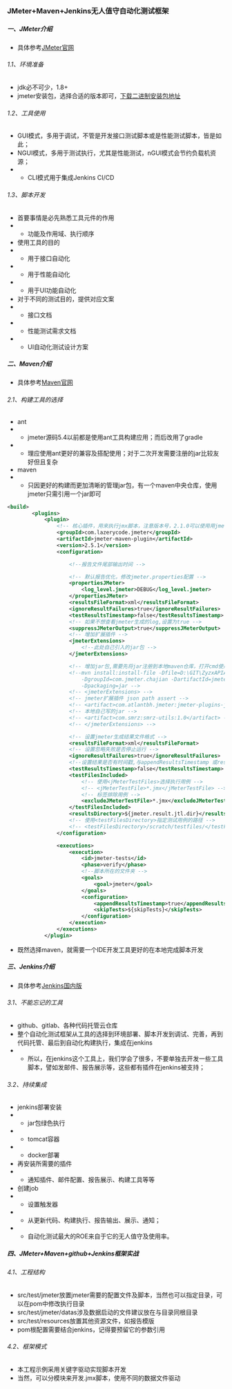 ### JMeter+Maven+Jenkins无人值守自动化测试框架

##### 一、JMeter介绍
- 具体参考[JMeter官网](https://jmeter.apache.org/)
###### 1.1、环境准备
- jdk必不可少，1.8+
- jmeter安装包，选择合适的版本即可，[下载二进制安装包地址](https://archive.apache.org/dist/jmeter/binaries/)
###### 1.2、工具使用
- GUI模式，多用于调试，不管是开发接口测试脚本或是性能测试脚本，皆是如此；
- NGUI模式，多用于测试执行，尤其是性能测试，nGUI模式会节约负载机资源；
- - CLI模式用于集成Jenkins CI/CD
###### 1.3、脚本开发
- 首要事情是必先熟悉工具元件的作用
- - 功能及作用域、执行顺序
- 使用工具的目的
- - 用于接口自动化
- - 用于性能自动化
- - 用于UI功能自动化
- 对于不同的测试目的，提供对应文案
- - 接口文档
- - 性能测试需求文档
- - UI自动化测试设计方案
##### 二、Maven介绍
- 具体参考[Maven官网](http://maven.apache.org/index.html)
###### 2.1、构建工具的选择
- ant
- - jmeter源码5.4以前都是使用ant工具构建应用；而后改用了gradle
- - 理应使用ant更好的兼容及搭配使用；对于二次开发需要注册的jar比较友好但且复杂
- maven
- - 只因更好的构建而更加清晰的管理jar包，有一个maven中央仓库，使用jmeter只需引用一个jar即可
```xml
<build>
		<plugins>
			<plugin>
				<!-- 核心插件，用来执行jmx脚本，注意版本号，2.1.0可以使用用jmeter3.1生成的脚本。最新的2.2.0使用jmeter3.2生成的脚本 -->
				<groupId>com.lazerycode.jmeter</groupId>
				<artifactId>jmeter-maven-plugin</artifactId>
				<version>2.5.1</version>
				<configuration>

					<!--报告文件尾部输出时间 -->

					<!-- 默认报告优化，修改jmeter.properties配置 -->
					<propertiesJMeter>
						<log_level.jmeter>DEBUG</log_level.jmeter>
					</propertiesJMeter>
					<resultsFileFormat>xml</resultsFileFormat>
					<ignoreResultFailures>true</ignoreResultFailures>
					<testResultsTimestamp>false</testResultsTimestamp>
					<!-- 如果不想查看jmeter生成的log,设置为true -->
					<suppressJMeterOutput>true</suppressJMeterOutput>
					<!-- 增加扩展插件 -->
					<jmeterExtensions>
						<!--此处自己引入的jar包 -->
					</jmeterExtensions>

					<!-- 增加jar包,需要先将jar注册到本地maven仓库，打开cmd使用如下命令 -->
					<!--mvn install:install-file -Dfile=D:\GIT\ZyzxAPIAutoTest\TXPTAPIAutoTest\plugns\jmeter-plugins-json.jar 
						-DgroupId=com.jmeter.chajian -DartifactId=jmeter-plugins-json -Dversion=2.6 
						-Dpackaging=jar -->
					<!-- <jmeterExtensions> -->
					<!-- jmeter扩展插件 json path assert -->
					<!-- <artifact>com.atlantbh.jmeter:jmeter-plugins-json:2.7</artifact> -->
					<!-- 本地自己写的jar -->
					<!-- <artifact>com.smrz:smrz-utils:1.0</artifact> -->
					<!-- </jmeterExtensions> -->

					<!-- 设置jmeter生成结果文件格式 -->
					<resultsFileFormat>xml</resultsFileFormat>
					<!-- 设置忽略失败是否停止运行 -->
					<ignoreResultFailures>true</ignoreResultFailures>
					<!--设置结果是否有时间戳,与appendResultsTimestamp 或resultsFileNameDateFormat 搭配使用 -->
					<testResultsTimestamp>false</testResultsTimestamp>
					<testFilesIncluded>
						<!-- 使用<jMeterTestFiles>选择执行用例 -->
						<!-- <jMeterTestFile>*.jmx</jMeterTestFile> -->
						<!-- 标签排除用例 -->
						<excludeJMeterTestFile>*.jmx</excludeJMeterTestFile>
					</testFilesIncluded>
					<resultsDirectory>${jmeter.result.jtl.dir}</resultsDirectory>
					<!-- 使用<testFilesDirectory>指定测试用例的路径 -->
					<!-- <testFilesDirectory>/scratch/testfiles/</testFilesDirectory> -->
				</configuration>

				<executions>
					<execution>
						<id>jmeter-tests</id>
						<phase>verify</phase>
						<!--脚本所在的文件夹 -->
						<goals>
							<goal>jmeter</goal>
						</goals>
						<configuration>
							<appendResultsTimestamp>true</appendResultsTimestamp>
							<skipTests>${skipTests}</skipTests>
						</configuration>
					</execution>
				</executions>
			</plugin>

```
- 既然选择maven，就需要一个IDE开发工具更好的在本地完成脚本开发
##### 三、Jenkins介绍
- 具体参考[Jenkins国内版](https://www.w3cschool.cn/jenkins/)
###### 3.1、不能忘记的工具
- github、gitlab、各种代码托管云仓库
- 整个自动化测试框架从工具的选择到环境部署、脚本开发到调试、完善，再到代码托管、最后到自动化构建执行，集成在jenkins
- - 所以，在jenkins这个工具上，我们学会了很多，不要单独去开发一些工具脚本，譬如发邮件、报告展示等，这些都有插件在jenkins被支持；
###### 3.2、持续集成
- jenkins部署安装
- - jar包绿色执行
- - tomcat容器
- - docker部署
- 再安装所需要的插件
- - 通知插件、邮件配置、报告展示、构建工具等等
- 创建job
- - 设置触发器
- - 从更新代码、构建执行、报告输出、展示、通知；
- - 自动化测试最大的ROE来自于它的无人值守及使用率。

##### 四、JMeter+Maven+github+Jenkins框架实战
###### 4.1、工程结构
- src/test/jmeter放置jmeter需要的配置文件及脚本，当然也可以指定目录，可以在pom中修改执行目录
- src/test/jmeter/datas涉及数据启动的文件建议放在与目录同根目录
- src/test/resources放置其他资源文件，如报告模版
- pom根配置需要结合jenkins，记得要预留它的参数引用
###### 4.2、框架模式
- 本工程示例采用关键字驱动实现脚本开发
- 当然，可以分模块来开发.jmx脚本，使用不同的数据文件驱动